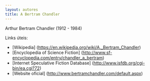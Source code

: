 ```yaml
---
layout: autores
title: A Bertram Chandler
---
```

Arthur Bertram Chandler (1912 - 1984) 


Links úteis:
- [Wikipedia] (https://en.wikipedia.org/wiki/A._Bertram_Chandler)
- [Encyclopedia of Science Fiction] (http://www.sf-encyclopedia.com/entry/chandler_a_bertram)
- [Internet Speculative Fiction Database] (http://www.isfdb.org/cgi-bin/ea.cgi?72)
- [Website oficial] (http://www.bertramchandler.com/default.aspx)
